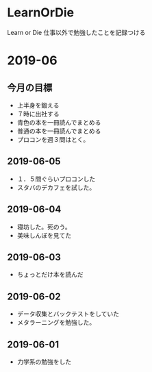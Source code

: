 # LearnOrDie
Learn or Die 仕事以外で勉強したことを記録つける

# 2019-06

## 今月の目標
- 上半身を鍛える
- ７時に出社する
- 青色の本を一冊読んでまとめる
- 普通の本を一冊読んでまとめる
- プロコンを週３問はとく。

## 2019-06-05
- １．５問ぐらいプロコンした
- スタバのデカフェを試した。

## 2019-06-04
- 寝坊した。死のう。
- 美味しんぼを見てた

## 2019-06-03
- ちょっとだけ本を読んだ

## 2019-06-02
- データ収集とバックテストをしていた
- メタラーニングを勉強した。

## 2019-06-01
- 力学系の勉強をした
